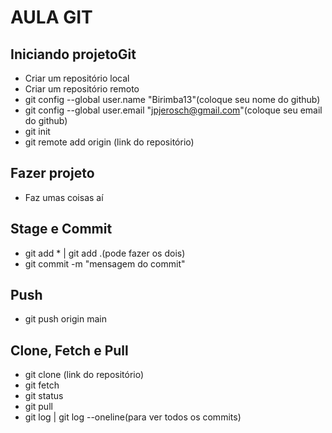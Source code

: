 # AULA GIT
## Iniciando projetoGit
 - Criar um repositório local
 - Criar um repositório remoto
 - git config --global user.name "Birimba13"(coloque seu nome do github)
 - git config --global user.email "jpjerosch@gmail.com"(coloque seu email do github)
 - git init
 - git remote add origin (link do repositório)
## Fazer projeto
 - Faz umas coisas aí
## Stage e Commit
 - git add * | git add .(pode fazer os dois)
 - git commit -m "mensagem do commit"
## Push
 - git push origin main
## Clone, Fetch e Pull
 - git clone (link do repositório)
 - git fetch
 - git status
 - git pull
 - git log | git log --oneline(para ver todos os commits)
